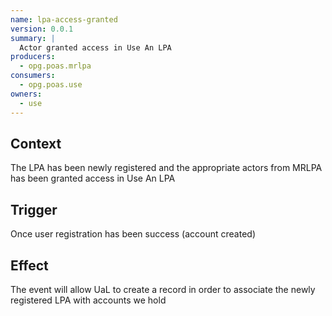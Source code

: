 ```yaml
---
name: lpa-access-granted
version: 0.0.1
summary: |
  Actor granted access in Use An LPA
producers:
  - opg.poas.mrlpa
consumers:
  - opg.poas.use
owners:
  - use
---
```


## Context

The LPA has been newly registered and the appropriate actors from MRLPA has been granted access in Use An LPA

## Trigger

Once user registration has been success (account created)

## Effect

The event will allow UaL to create a record in order to associate the newly registered LPA with accounts we hold

<NodeGraph title="Consumer / Producer Diagram" />

<EventExamples />

<Schema />
